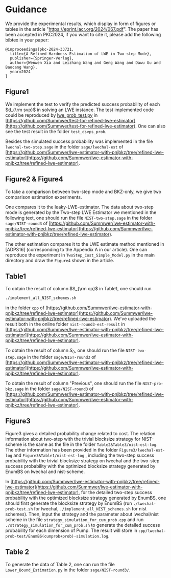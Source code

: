 # Guidance

We provide the experimental results, which display in form of figures or tables in the article "https://eprint.iacr.org/2024/067.pdf". The paper has been accepted in PKC2024, if you want to cite it, please add the following bibtex in your paper:
```
@inproceedings{pkc-2024-33721,
  title={A Refined Hardness Estimation of LWE in Two-step Mode},
  publisher={Springer-Verlag},
  author={Wenwen Xia and Leizhang Wang and Geng Wang and Dawu Gu and Baocang Wang},
  year=2024
}
```

## Figure1

We implement the test to verify the predicted success probability of each $d_{\rm svp}$ in solving an LWE instance. The test implemented code could be reproduced by [lwe_prob_test.py](https://github.com/Summwer/test-for-refined-lwe-estimator/blob/main/lwe_prob_test.py) in  [https://github.com/Summwer/test-for-refined-lwe-estimator](https://github.com/Summwer/test-for-refined-lwe-estimator). One can also see the test result in the folder `test_dsvps_prob`. 

Besides the simulated success probability was implemented in the file `lwechal-two-step.sage` in the folder `sage/lwechal-est` of [https://github.com/Summwer/lwe-estimator-with-pnjbkz/tree/refined-lwe-estimator](https://github.com/Summwer/lwe-estimator-with-pnjbkz/tree/refined-lwe-estimator). 



## Figure2 & Figure4

To take a comparison between two-step mode and BKZ-only, we give two comparison estimation experiments. 

One compares it to the leaky-LWE-estimator. The data about two-step mode is generated by the Two-step LWE Estimator we mentioned in the following text, one should run the file `NIST-two-step.sage` in the folder `sage/NIST-round3` of [https://github.com/Summwer/lwe-estimator-with-pnjbkz/tree/refined-lwe-estimator](https://github.com/Summwer/lwe-estimator-with-pnjbkz/tree/refined-lwe-estimator). 

The other estimation compares it to the LWE estimate method mentioned in [ADPS16] (corresponding to the Appendix A in our article). One can reproduce the experiment in `TwoStep_Cost_Simple_Model.py` in the main directory and draw the `Figure4` shown in the article.



## Table1

To obtain the result of column $S_{\rm op}$ in Table1, one should run 

```bash
./implement_all_NIST_schemes.sh
```

 in the folder `cpp` of [https://github.com/Summwer/lwe-estimator-with-pnjbkz/tree/refined-lwe-estimator](https://github.com/Summwer/lwe-estimator-with-pnjbkz/tree/refined-lwe-estimator). We've uploaded the result both in the online folder `nist-round3-est-result` in  [https://github.com/Summwer/lwe-estimator-with-pnjbkz/tree/refined-lwe-estimator](https://github.com/Summwer/lwe-estimator-with-pnjbkz/tree/refined-lwe-estimator).

To obtain the result of column $S_0$, one should run the file `NIST-two-step.sage` in the folder `sage/NIST-round3` of [https://github.com/Summwer/lwe-estimator-with-pnjbkz/tree/refined-lwe-estimator](https://github.com/Summwer/lwe-estimator-with-pnjbkz/tree/refined-lwe-estimator). 

To obtain the result of column "Previous", one should run the file `NIST-pro-bkz.sage` in the folder `sage/NIST-round3` of [https://github.com/Summwer/lwe-estimator-with-pnjbkz/tree/refined-lwe-estimator](https://github.com/Summwer/lwe-estimator-with-pnjbkz/tree/refined-lwe-estimator). 




## Figure3

Figure3 gives a detailed probability change related to cost. The relation information about two-step with the trivial blocksize strategy for NIST-scheme is the same as the file in the folder `Table2&Table3/nist-est-log`. The other information has been provided in the folder `Figure3/lwechal-est-log` and   `Figure3&Table1/nist-est-log` , including the two-step success probability  with the trivial blocksize strategy on lwechal and the two-step success probability  with the optimized blocksize strategy generated by EnumBS on lwechal and nist-scheme. 

In  [https://github.com/Summwer/lwe-estimator-with-pnjbkz/tree/refined-lwe-estimator](https://github.com/Summwer/lwe-estimator-with-pnjbkz/tree/refined-lwe-estimator), for the detailed two-step success probability  with the optimized blocksize strategy generated by EnumBS, one should first generate the blocksize strategy by EnumBS (run `./lwechal-prob-test.sh` for lwechal, `./implement_all_NIST_schemes.sh` for nist schemes). Then, input the strategy and the parameter about lwechal/nist scheme in the file `strategy_simulation_for_cum_prob.cpp` and run `./strategy_simulation_for_cum_prob.sh` to generate the detailed success probability for each dimension of Pump. The result will store in `cpp/lwechal-prob-test/EnumBS(cumprob+prob)-simulation.log`. 



## Table 2

To generate the data of Table 2, one can run the file `Lower_Bound_Estimation.py` in the folder `sage/NIST-round3/`. 

